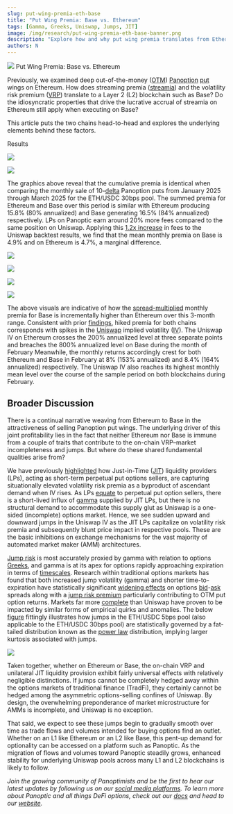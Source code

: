 ```yaml
---
slug: put-wing-premia-eth-base
title: "Put Wing Premia: Base vs. Ethereum"
tags: [Gamma, Greeks, Uniswap, Jumps, JIT]
image: /img/research/put-wing-premia-eth-base-banner.png
description: "Explore how and why put wing premia translates from Ethereum to Base as well as how Panoptic can be used to capitalize on these qualities."
authors: N
---
```


![](./put-wing-premia-eth-base-banner.png)
Put Wing Premia: Base vs. Ethereum

Previously, we examined deep out-of-the-money ([OTM](/docs/terms/out_of_the_money)) [Panoption](/docs/terms/panoption)  [put](/docs/terms/put) wings on Ethereum. How does streaming premia ([streamia](/research/streamia-101)) and the volatility risk premium ([VRP](/research/implied-volatility-put-wing-premia)) translate to a Layer 2 (L2) blockchain such as Base? Do the idiosyncratic properties that drive the lucrative accrual of streamia on Ethereum still apply when executing on Base?

  

This article puts the two chains head-to-head and explores the underlying elements behind these factors.

  
  
  
  
  
  
  
  
  
  
  
  
  

Results

![](./01.png)

![](./02.png)

  

The graphics above reveal that the cumulative premia is identical when comparing the monthly sale of 10-[delta](/research/understanding-delta-risk#what-is-delta) Panoption puts from January 2025 through March 2025 for the ETH/USDC 30bps pool. The summed premia for Ethereum and Base over this period is similar with Ethereum producing 15.8% (80% annualized) and Base generating 16.5% (84% annualized) respectively. LPs on Panoptic earn around 20% more fees compared to the same position on Uniswap. Applying this [1.2x increase](/research/loss-versus-panoptic-why-lps-are-losing) in fees to the Uniswap backtest results, we find that the mean monthly premia on Base is 4.9% and on Ethereum is 4.7%, a marginal difference.

![](./03.png)

![](./04.png)

![](./05.png)

![](./06.png)

The above visuals are indicative of how the [spread-multiplied](/research/liquidity-spread) monthly premia for Base is incrementally higher than Ethereum over this 3-month range. Consistent with prior [findings](/research/implied-volatility-put-wing-premia#results), hiked premia for both chains corresponds with spikes in the [Uniswap](/research/new-formulation-implied-volatility) implied volatility ([IV](/docs/terms/implied_volatility)). The Uniswap IV on Ethereum crosses the 200% annualized level at three separate points and breaches the 800% annualized level on Base during the month of February Meanwhile, the monthly returns accordingly crest for both Ethereum and Base in February at 8% (153% annualized) and 8.4% (164% annualized) respectively. The Uniswap IV also reaches its highest monthly mean level over the course of the sample period on both blockchains during February.

## Broader Discussion

There is a continual narrative weaving from Ethereum to Base in the attractiveness of selling Panoption put wings. The underlying driver of this joint profitability lies in the fact that neither Ethereum nor Base is immune from a couple of traits that contribute to the on-chain VRP–market incompleteness and jumps. But where do these shared fundamental qualities arise from?

  

We have previously [highlighted](/research/implied-volatility-put-wing-premia#broader-discussion--conclusions) how Just-in-Time ([JIT](/research/demystifying-IL-LVR-JIT-MEV#3-just-in-time-jit-liquidity)) liquidity providers (LPs), acting as short-term perpetual put options sellers, are capturing situationally elevated volatility risk premia as a byproduct of ascendant demand when IV rises. As LPs [equate](/blog/uniswap-lp-equals-options#lps-are-options-sellers) to perpetual put option sellers, there is a short-lived influx of [gamma](/research/understanding-the-greeks-series#gamma-%CE%B3) supplied by JIT LPs, but there is no structural demand to accommodate this supply glut as Uniswap is a one-sided (incomplete) options market. Hence, we see sudden upward and downward jumps in the Uniswap IV as the JIT LPs capitalize on volatility risk premia and subsequently blunt price impact in respective pools. These are the basic inhibitions on exchange mechanisms for the vast majority of automated market maker (AMM) architectures.

  

[Jump risk](https://papers.ssrn.com/sol3/papers.cfm?abstract_id=2909163) is most accurately proxied by gamma with relation to options [Greeks](/research/understanding-the-greeks-series), and gamma is at its apex for options rapidly approaching expiration in terms of [timescales](/research/timescales-in-panoptic). Research within traditional options markets has found that both increased jump volatility (gamma) and shorter time-to-expiration have statistically significant [widening effects](https://papers.ssrn.com/sol3/papers.cfm?abstract_id=2485038) on options [bid](/docs/terms/bid)-[ask](/docs/terms/ask) spreads along with a [jump risk premium](https://www.cambridge.org/core/journals/journal-of-financial-and-quantitative-analysis/article/pricing-of-volatility-and-jump-risks-in-the-crosssection-of-index-option-returns/48A7123D44269F898FCDB82B0CF96590) particularly contributing to OTM put option returns. Markets far more [complete](/research/derivatives-solve-uniswap-doom-loop#derivatives-complete-spot-markets) than Uniswap have proven to be impacted by similar forms of empirical quirks and anomalies. The below [figure](/research/uniswap-violates-geometric-brownian-motion) fittingly illustrates how jumps in the ETH/USDC 5bps pool (also applicable to the ETH/USDC 30bps pool) are statistically governed by a fat-tailed distribution known as the [power law](https://en.wikipedia.org/wiki/Power_law) distribution, implying larger kurtosis associated with jumps.

![](./07.jpg)

Taken together, whether on Ethereum or Base, the on-chain VRP and unilateral JIT liquidity provision exhibit fairly universal effects with relatively negligible distinctions. If jumps cannot be completely hedged away within the options markets of traditional finance (TradFi), they certainly cannot be hedged among the asymmetric options-selling confines of Uniswap. By design, the overwhelming preponderance of market microstructure for AMMs is incomplete, and Uniswap is no exception.

  

That said, we expect to see these jumps begin to gradually smooth over time as trade flows and volumes intended for buying options find an outlet. Whether on an L1 like Ethereum or an L2 like Base, this pent-up demand for optionality can be accessed on a platform such as Panoptic. As the migration of flows and volumes toward Panoptic steadily grows, enhanced stability for underlying Uniswap pools across many L1 and L2 blockchains is likely to follow.

*Join the growing community of Panoptimists and be the first to hear our latest updates by following us on our [social media platforms](https://links.panoptic.xyz/all). To learn more about Panoptic and all things DeFi options, check out our [docs](/docs/intro) and head to our [website](https://panoptic.xyz/).*